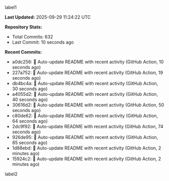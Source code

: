
label1 
<!-- ACTIVITY_START -->
**Last Updated:** 2025-09-29 11:24:22 UTC

**Repository Stats:**
- Total Commits: 632
- Last Commit: 10 seconds ago

**Recent Commits:**
- a0dc256: 🤖 Auto-update README with recent activity (GitHub Action, 10 seconds ago)
- 227a752: 🤖 Auto-update README with recent activity (GitHub Action, 19 seconds ago)
- db4bc4a: 🤖 Auto-update README with recent activity (GitHub Action, 30 seconds ago)
- a4055d2: 🤖 Auto-update README with recent activity (GitHub Action, 40 seconds ago)
- 30616d2: 🤖 Auto-update README with recent activity (GitHub Action, 50 seconds ago)
- c80de62: 🤖 Auto-update README with recent activity (GitHub Action, 64 seconds ago)
- 2dc9f92: 🤖 Auto-update README with recent activity (GitHub Action, 74 seconds ago)
- 926de95: 🤖 Auto-update README with recent activity (GitHub Action, 85 seconds ago)
- 1d88ebd: 🤖 Auto-update README with recent activity (GitHub Action, 2 minutes ago)
- 15924c2: 🤖 Auto-update README with recent activity (GitHub Action, 2 minutes ago)
<!-- ACTIVITY_END -->

label2

